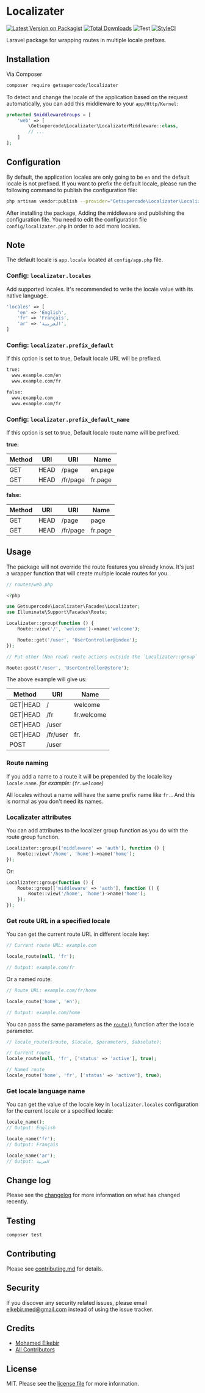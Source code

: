 # Localizater

[![Latest Version on Packagist][ico-version]][link-packagist]
[![Total Downloads][ico-downloads]][link-downloads]
![Test](https://github.com/Getsupercode/Localizater/workflows/Test/badge.svg)
[![StyleCI](https://github.styleci.io/repos/282613224/shield?branch=master)](https://github.styleci.io/repos/282613224?branch=master)

Laravel package for wrapping routes in multiple locale prefixes.

## Installation

Via Composer

```bash
composer require getsupercode/localizater
```

To detect and change the locale of the application based on the request automatically, you can add this middleware to your `app/Http/Kernel`:

```php
protected $middlewareGroups = [
    'web' => [
        \Getsupercode\Localizater\LocalizaterMiddleware::class,
        // ...
    ]
];
```

## Configuration

By default, the application locales are only going to be `en` and the default locale is not prefixed. If you want to prefix the default locale, please run the following command to publish the configuration file:

```bash
php artisan vendor:publish --provider="Getsupercode\Localizater\LocalizaterServiceProvider" --tag="config"
```

After installing the package, Adding the middleware and publishing the configuration file. You need to edit the configuration file `config/localizater.php` in order to add more locales.

## Note

The default locale is `app.locale` located at `config/app.php` file.

### Config: `localizater.locales`

Add supported locales. It's recommended to write the locale value with its native language.

```php
'locales' => [
    'en' => 'English',
    'fr' => 'Français',
    'ar' => 'العربية',
]
```

### Config: `localizater.prefix_default`

If this option is set to true, Default locale URL will be prefixed.

```txt
true:
  www.example.com/en
  www.example.com/fr

false:
  www.example.com
  www.example.com/fr
```

### Config: `localizater.prefix_default_name`

If this option is set to true, Default locale route name will be prefixed.

**true:**

| Method | URI  | URI      | Name    |
| ------ | ---- | -------- | ------- |
| GET    | HEAD | /page    | en.page |
| GET    | HEAD | /fr/page | fr.page |

**false:**

| Method | URI  | URI      | Name    |
| ------ | ---- | -------- | ------- |
| GET    | HEAD | /page    | page |
| GET    | HEAD | /fr/page | fr.page |

## Usage

The package will not override the route features you already know. It's just a wrapper function that will create multiple locale routes for you.

```php
// routes/web.php

<?php

use Getsupercode\Localizater\Facades\Localizater;
use Illuminate\Support\Facades\Route;

Localizater::group(function () {
    Route::view('/', 'welcome')->name('welcome');

    Route::get('/user', 'UserController@index');
});

// Put other (Non read) route actions outside the `Localizater::group` as you don't need to have multiple locales for those actions.

Route::post('/user', 'UserController@store');
```

The above example will give us:

| Method    | URI      | Name       |
| --------- | -------- | ---------- |
| GET\|HEAD | /        | welcome    |
| GET\|HEAD | /fr      | fr.welcome |
| GET\|HEAD | /user    |            |
| GET\|HEAD | /fr/user | fr.        |
| POST      | /user    |            |

### Route naming

If you add a name to a route it will be prepended by the locale key `locale.name`. _for example: (`fr.welcome`)_

All locales without a name will have the same prefix name like `fr.`. And this is normal as you don't need its names.

### Localizater attributes

You can add attributes to the localizer group function as you do with the route group function.

```php
Localizater::group(['middleware' => 'auth'], function () {
    Route::view('/home', 'home')->name('home');
});
```

Or:

```php
Localizater::group(function () {
    Route::group(['middleware' => 'auth'], function () {
        Route::view('/home', 'home')->name('home');
    });
});
```

### Get route URL in a specified locale

You can get the current route URL in different locale key:

```php
// Current route URL: example.com

locale_route(null, 'fr');

// Output: example.com/fr
```

Or a named route:

```php
// Route URL: example.com/fr/home

locale_route('home', 'en');

// Output: example.com/home
```

You can pass the same parameters as the [`route()`](https://laravel.com/docs/7.x/helpers#method-route) function after the locale parameter.

```php
// locale_route($route, $locale, $parameters, $absolute);

// Current route
locale_route(null, 'fr', ['status' => 'active'], true);

// Named route
locale_route('home', 'fr', ['status' => 'active'], true);
```

### Get locale language name

You can get the value of the locale key in `localizater.locales` configuration for the current locale or a specified locale:

```php
locale_name();
// Output: English

locale_name('fr');
// Output: Français

locale_name('ar');
// Output: العربية
```

## Change log

Please see the [changelog](changelog.md) for more information on what has changed recently.

## Testing

```bash
composer test
```

## Contributing

Please see [contributing.md](contributing.md) for details.

## Security

If you discover any security related issues, please email elkebir.med@gmail.com instead of using the issue tracker.

## Credits

- [Mohamed Elkebir][link-author]
- [All Contributors][link-contributors]

## License

MIT. Please see the [license file](license.md) for more information.

[ico-version]: https://img.shields.io/packagist/v/getsupercode/localizater.svg?style=flat-square
[ico-downloads]: https://img.shields.io/packagist/dt/getsupercode/localizater.svg?style=flat-square
[ico-styleci]: https://styleci.io/repos/282613224/shield
[link-packagist]: https://packagist.org/packages/getsupercode/localizater
[link-downloads]: https://packagist.org/packages/getsupercode/localizater
[link-styleci]: https://styleci.io/repos/282613224
[link-author]: https://github.com/elkebirmed
[link-contributors]: ../../contributors
